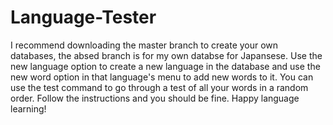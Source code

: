 Language-Tester
===============
I recommend downloading the master branch to create your own databases, the absed branch is for my own databse for Japansese.
Use the new language option to create a new language in the database and use the new word option in that language's menu to add new words to it.  You can use the test command to go through a test of all your words in a random order.  Follow the instructions and you should be fine.  Happy language learning!
